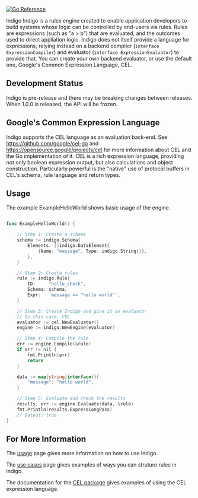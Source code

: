 [![Go Reference](https://pkg.go.dev/badge/github.com/ezachrisen/indigo.svg)](https://pkg.go.dev/github.com/ezachrisen/indigo)

Indigo
Indigo is a rules engine created to enable application developers to build systems whose logic can be controlled by end-users via rules. Rules are expressions (such as "a > b") that are evaluated, and the outcomes used to direct appliation logic. Indigo does not itself provide a language for expressions, relying instead on a backend compiler (```interface ExpressionCompiler```) and evaluator (```interface ExpressionEvaluator```) to provide that. You can create your own backend evaluator, or use the default one, Google's Common Expression Language, CEL. 


## Development Status ##
Indigo is pre-release and there may be breaking changes between releases. When 1.0.0 is released, the API will be frozen.

## Google's Common Expression Language ##

Indigo supports the CEL language as an evaluation back-end. See https://github.com/google/cel-go and https://opensource.google/projects/cel for more information about CEL and the Go implementation of it. CEL is a rich expression language, providing not only boolean expression output, but also calculations and object construction. Particularly powerful is the "native" use of protocol buffers in CEL's schema, rule language and return types. 


## Usage ##

The example ExampleHelloWorld shows basic usage of the engine. 

``` go

func ExampleHelloWorld() {

	// Step 1: Create a schema
	schema := indigo.Schema{
		Elements: []indigo.DataElement{
			{Name: "message", Type: indigo.String{}},
		},
	}

	// Step 2: Create rules
	rule := indigo.Rule{
		ID:     "hello_check",
		Schema: schema,
		Expr:   `message == "hello world"`,
	}

	// Step 3: Create Indigo and give it an evaluator
	// In this case, CEL
	evaluator := cel.NewEvaluator()
	engine := indigo.NewEngine(evaluator)

	// Step 4: Compile the rule
	err := engine.Compile(&rule)
	if err != nil {
		fmt.Println(err)
		return
	}

	data := map[string]interface{}{
		"message": "hello world",
	}

	// Step 5: Evaluate and check the results
	results, err := engine.Evaluate(data, &rule)
	fmt.Println(results.ExpressiongPass)
	// Output: true
}

```


## For More Information ##

The [usage](Usage.md) page gives more information on how to use Indigo. 

The [use cases](UseCases.md) page gives examples of ways you can struture rules in Indigo.

The documentation for the [CEL package](/cel/README.md) gives examples of using the CEL expression language. 

